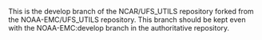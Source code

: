 This is the develop branch of the NCAR/UFS\_UTILS repository forked from the NOAA-EMC/UFS\_UTILS repository.
This branch should be kept even with the NOAA-EMC:develop branch in the authoritative repository.
